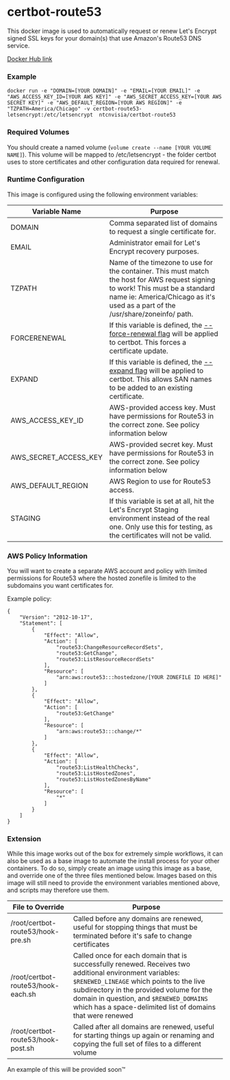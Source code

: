 # certbot-route53
This docker image is used to automatically request or renew Let's Encrypt signed SSL keys for your domain(s) that use Amazon's Route53 DNS service.

[Docker Hub link](https://hub.docker.com/r/ntcnvisia/certbot-route53/)

### Example
```
docker run -e "DOMAIN=[YOUR DOMAIN]" -e "EMAIL=[YOUR EMAIL]" -e "AWS_ACCESS_KEY_ID=[YOUR AWS KEY]" -e "AWS_SECRET_ACCESS_KEY=[YOUR AWS SECRET KEY]" -e "AWS_DEFAULT_REGION=[YOUR AWS REGION]" -e "TZPATH=America/Chicago" -v certbot-route53-letsencrypt:/etc/letsencrypt  ntcnvisia/certbot-route53
```

### Required Volumes
You should create a named volume (`volume create --name [YOUR VOLUME NAME]`).
This volume will be mapped to /etc/letsencrypt - the folder certbot uses to store certificates and other configuration data required for renewal.

### Runtime Configuration
This image is configured using the following environment variables:

Variable Name | Purpose
------------- | -------
DOMAIN | Comma separated list of domains to request a single certificate for.
EMAIL | Administrator email for Let's Encrypt recovery purposes.
TZPATH | Name of the timezone to use for the container. This must match the host for AWS request signing to work! This must be a standard name ie: America/Chicago as it's used as a part of the /usr/share/zoneinfo/ path.
FORCERENEWAL | If this variable is defined, the [--force-renewal flag][re-run-certbot] will be applied to certbot. This forces a certificate update.
EXPAND | If this variable is defined, the [--expand flag][re-run-certbot] will be applied to certbot. This allows SAN names to be added to an existing certificate.
AWS_ACCESS_KEY_ID | AWS-provided access key. Must have permissions for Route53 in the correct zone. See policy information below
AWS_SECRET_ACCESS_KEY | AWS-provided secret key. Must have permissions for Route53 in the correct zone. See policy information below
AWS_DEFAULT_REGION | AWS Region to use for Route53 access.
STAGING | If this variable is set at all, hit the Let's Encrypt Staging environment instead of the real one. Only use this for testing, as the certificates will not be valid.

### AWS Policy Information
You will want to create a separate AWS account and policy with limited permissions for Route53 where the hosted zonefile is limited to the subdomains you want certificates for.

Example policy:
```
{
    "Version": "2012-10-17",
    "Statement": [
        {
            "Effect": "Allow",
            "Action": [
                "route53:ChangeResourceRecordSets",
                "route53:GetChange",
                "route53:ListResourceRecordSets"
            ],
            "Resource": [
                "arn:aws:route53:::hostedzone/[YOUR ZONEFILE ID HERE]"
            ]
        },
        {
            "Effect": "Allow",
            "Action": [
                "route53:GetChange"
            ],
            "Resource": [
                "arn:aws:route53:::change/*"
            ]
        },
        {
            "Effect": "Allow",
            "Action": [
                "route53:ListHealthChecks",
                "route53:ListHostedZones",
                "route53:ListHostedZonesByName"
            ],
            "Resource": [
                "*"
            ]
        }
    ]
}
```

### Extension
While this image works out of the box for extremely simple workflows, it can also be used as a base image to automate the install process for your other containers.
To do so, simply create an image using this image as a base, and override one of the three files mentioned below.
Images based on this image will still need to provide the environment variables mentioned above, and scripts may therefore use them.

File to Override | Purpose
---------------- | -------
/root/certbot-route53/hook-pre.sh | Called before any domains are renewed, useful for stopping things that must be terminated before it's safe to change certificates
/root/certbot-route53/hook-each.sh | Called once for each domain that is successfully renewed. Receives two additional environment variables: `$RENEWED_LINEAGE` which points to the live subdirectory in the provided volume for the domain in question, and `$RENEWED_DOMAINS` which has a space-delimited list of domains that were renewed
/root/certbot-route53/hook-post.sh | Called after all domains are renewed, useful for starting things up again or renaming and copying the full set of files to a different volume

An example of this will be provided soon™

[re-run-certbot]:https://certbot.eff.org/docs/using.html#re-running-certbot
